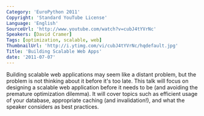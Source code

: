```yaml
---
Category: 'EuroPython 2011'
Copyright: 'Standard YouTube License'
Language: 'English'
SourceUrl: 'http://www.youtube.com/watch?v=cubJ4tYVrNc'
Speakers: [David Cramer]
Tags: [optimization, scalable, web]
ThumbnailUrl: 'http://i.ytimg.com/vi/cubJ4tYVrNc/hqdefault.jpg'
Title: 'Building Scalable Web Apps'
date: '2011-07-07'
---
```

Building scalable web applications may seem like a distant problem, but the
problem is not thinking about it before it's too late. This talk will focus on
designing a scalable web application before it needs to be (and avoiding the
premature optimization dilemma). It will cover topics such as efficient usage
of your database, appropriate caching (and invalidation!), and what the
speaker considers as best practices.

